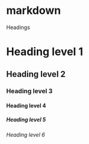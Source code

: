# markdown


Headings
# Heading level 1
## Heading level 2
### Heading level 3
#### Heading level 4
##### Heading level 5
###### Heading level 6